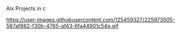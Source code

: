 Alx Projects in c

https://user-images.githubusercontent.com/125459327/225973505-587af882-f30b-4765-af43-6fa44901c54e.gif
